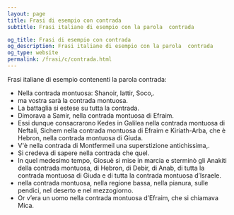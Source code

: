 ```yaml
---
layout: page
title: Frasi di esempio con contrada 
subtitle: Frasi italiane di esempio con la parola  contrada

og_title: Frasi di esempio con contrada 
og_description: Frasi italiane di esempio con la parola  contrada
og_type: website
permalink: /frasi/c/contrada.html
---
```


Frasi italiane di esempio contenenti la parola contrada:


- Nella contrada montuosa: Shanoir, Iattir, Soco,.
- ma vostra sarà la contrada montuosa.
- La battaglia si estese su tutta la contrada.
- Dimorava a Samir, nella contrada montuosa di Efraim.
- Essi dunque consacrarono Kedes in Galilea nella contrada montuosa di Neftali, Sichem nella contrada montuosa di Efraim e Kiriath-Arba, che è Hebron, nella contrada montuosa di Giuda.
- V'è nella contrada di Montfermeil una superstizione antichissima,.
- Si credeva di sapere nella contrada che quel.
- In quel medesimo tempo, Giosuè si mise in marcia e sterminò gli Anakiti della contrada montuosa, di Hebron, di Debir, di Anab, di tutta la contrada montuosa di Giuda e di tutta la contrada montuosa d’Israele.
- nella contrada montuosa, nella regione bassa, nella pianura, sulle pendici, nel deserto e nel mezzogiorno.
- Or v’era un uomo nella contrada montuosa d’Efraim, che si chiamava Mica.
